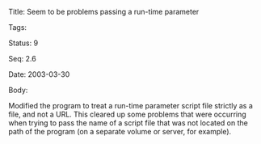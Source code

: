Title:  Seem to be problems passing a run-time parameter

Tags:   

Status: 9

Seq:    2.6

Date:   2003-03-30

Body:

Modified the program to treat a run-time parameter script file strictly as a file, and not a URL. This cleared up some problems that were occurring when trying to pass the name of a script file that was not located on the path of the program (on a separate volume or server, for example).
